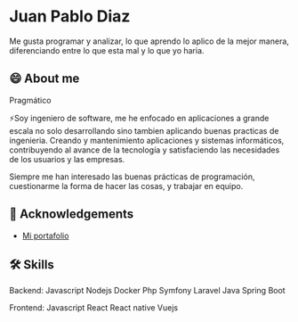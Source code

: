 
# Juan Pablo Diaz

Me gusta programar y analizar, lo que aprendo lo aplico de la mejor manera, diferenciando entre lo que esta mal y lo que yo haria. 


## 😄 About me

Pragmático


⚡️Soy ingeniero de software, me he enfocado en aplicaciones a grande escala no solo desarrollando sino tambien aplicando buenas practicas de ingenieria. Creando y mantenimiento aplicaciones y sistemas informáticos, contribuyendo al avance de la tecnología y satisfaciendo las necesidades de los usuarios y las empresas.

Siempre me han interesado las buenas prácticas de programación, cuestionarme la forma de hacer las cosas, y trabajar en equipo.


## 🤔 Acknowledgements

 - [Mi portafolio](https://jpdiaz663.github.io/jpdiaz663)

## 🛠 Skills
Backend: 
    Javascript
    Nodejs 
    Docker
    Php
    Symfony
    Laravel
    Java
    Spring Boot

 Frontend: 
    Javascript
    React
    React native
    Vuejs   


